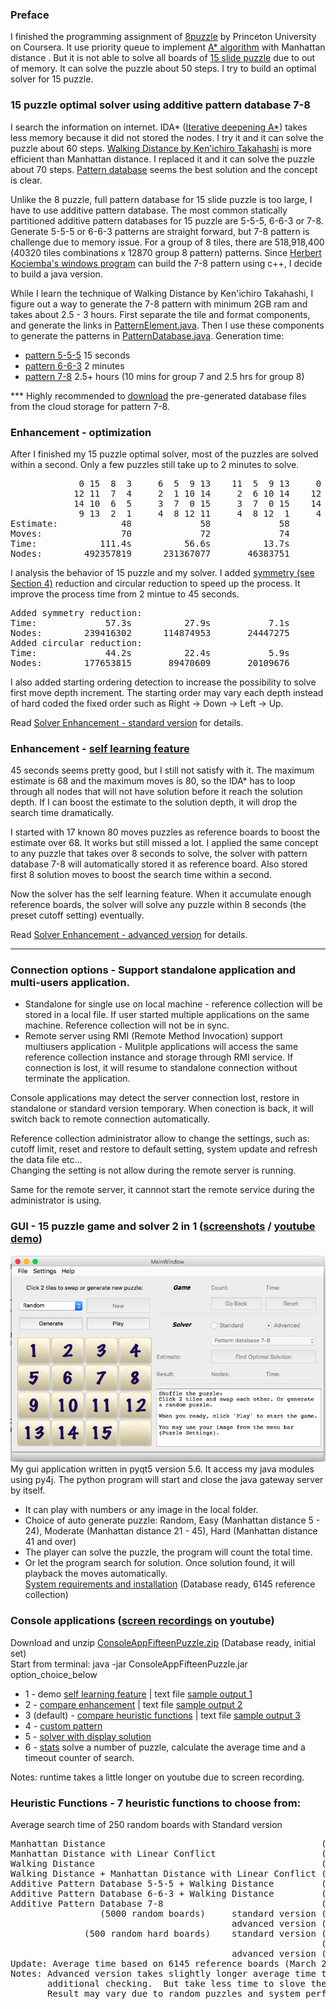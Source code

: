 ### Preface
I finished the programming assignment of [8puzzle] by Princeton University on Coursera.  It use priority queue to implement [A* algorithm] with Manhattan distance .  But it is not able to solve all boards of [15 slide puzzle] due to out of memory.  It can solve the puzzle about 50 steps.  I try to build an optimal solver for 15 puzzle.

### 15 puzzle optimal solver using additive pattern database 7-8
I search the information on internet.  IDA* ([Iterative deepening A*]) takes less memory because it did not stored the nodes.  I try it and it can solve the puzzle about 60 steps.  [Walking Distance by Ken'ichiro Takahashi] is more efficient than Manhattan distance.  I replaced it and it can solve the puzzle about 70 steps.  [Pattern database] seems the best solution and the concept is clear.  

Unlike the 8 puzzle, full pattern database for 15 slide puzzle is too large, I have to use additive pattern database.  The most common statically partitioned additive pattern databases for 15 puzzle are 5-5-5, 6-6-3 or 7-8.  Generate 5-5-5 or 6-6-3 patterns are straight forward, but 7-8 pattern is challenge due to memory issue.  For a group of 8 tiles, there are 518,918,400 (40320 tiles combinations x 12870 group 8 pattern) patterns.  Since [Herbert Kociemba's windows program] can build the 7-8 pattern using c++, I decide to build a java version.

While I learn the technique of Walking Distance by Ken'ichiro Takahashi, I figure out a way to generate the 7-8 pattern with minimum 2GB ram and takes about 2.5 - 3 hours.  First separate the tile and format components, and generate the links in [PatternElement.java].  Then I use these components to generate the patterns in [PatternDatabase.java].  Generation time:  
  * [pattern 5-5-5] 15 seconds
  * [pattern 6-6-3] 2 minutes
  * [pattern 7-8] 2.5+ hours (10 mins for group 7 and 2.5 hrs for group 8)

*** Highly recommended to [download] the pre-generated database files from the cloud storage for pattern 7-8.

### Enhancement - optimization
After I finished my 15 puzzle optimal solver, most of the puzzles are solved within a second.  Only a few puzzles still take up to 2 minutes to solve. 
<pre>
             0 15  8  3     6  5  9 13    11  5  9 13     0 15  8 13     0 15  8 13     0 11  9 13
            12 11  7  4     2  1 10 14     2  6 10 14    12 11  3  7    12 11  9 10    12 15 10 14
            14 10  6  5     3  7  0 15     3  7  0 15    14  9  6  2    14  3  6  2     3  7  6  2
             9 13  2  1     4  8 12 11     4  8 12  1 	  4 10  5  1     4  7  5  1     4  8  5  1
Estimate:            48             58             58             58             62             66
Moves:               70             72             74             76             78             80
Time:            111.4s          56.6s          13.7s           5.8s           5.7s           3.5s
Nodes:        492357819      231367077       46383751       20187376       18363209       12715201
</pre>
I analysis the behavior of 15 puzzle and my solver.  I added [symmetry (see Section 4)] reduction and circular reduction to speed up the process. It improve the process time from 2 mintue to 45 seconds.
<pre>
Added symmetry reduction:
Time:             57.3s          27.9s           7.1s           2.9s           2.8s           3.2s
Nodes:        239416302      114874953       24447275       10207716        9123607       11456863
Added circular reduction:
Time:             44.2s          22.4s           5.9s           2.5s           2.4s           2.8s
Nodes:        177653815       89470609       20109676        8436494        7693686        9785986
</pre>
I also added starting ordering detection to increase the possibility to solve first move depth increment.  The starting order may vary each depth instead of hard coded the fixed order such as Right -> Down -> Left -> Up.  

Read [Solver Enhancement - standard version] for details.  

### Enhancement - [self learning feature]
45 seconds seems pretty good, but I still not satisfy with it.  The maximum estimate is 68 and the maximum moves is 80, so the IDA* has to loop through all nodes that will not have solution before it reach the solution depth.  If I can boost the estimate to the solution depth, it will drop the search time dramatically.   

I started with 17 known 80 moves puzzles as reference boards to boost the estimate over 68.  It works but still missed a lot.  I applied the same concept to any puzzle that takes over 8 seconds to solve, the solver with pattern database 7-8 will automatically stored it as reference board.  Also stored first 8 solution moves to boost the search time within a second.  

Now the solver has the self learning feature.   When it accumulate enough reference boards, the solver will solve any puzzle within 8 seconds (the preset cutoff setting) eventually.  

Read [Solver Enhancement - advanced version] for details.

----
### Connection options - Support standalone application and multi-users application.
* Standalone for single use on local machine - reference collection will be stored in a local file.  If user started multiple applications on the same machine.  Reference collection will not be in sync.
* Remote server using RMI (Remote Method Invocation) support multiusers application - Mulitple applications will access the same reference collection instance and storage through RMI service.  If connection is lost, it will resume to standalone connection without terminate the application.  

Console applications may detect the server connection lost, restore in standalone or standard version temporary.  When conection is back, it will switch back to remote connection automatically.  

Reference collection administrator allow to change the settings, such as:  
  cutoff limit, reset and restore to default setting, system update and refresh the data file etc...  
Changing the setting is not allow during the remote server is running.  

Same for the remote server, it cannnot start the remote service during the administrator is using.  

### GUI - 15 puzzle game and solver 2 in 1 ([screenshots] / [youtube demo])
![startup screen](screenshots/app-startup.png)  
My gui application written in pyqt5 version 5.6.  It access my java modules using py4j.  The python program will start and close the java gateway server by itself.  
* It can play with numbers or any image in the local folder.  
* Choice of auto generate puzzle: Random, Easy (Manhattan distance 5 - 24), Moderate (Manhattan distance 21 - 45), Hard (Manhattan distance 41 and over)
* The player can solve the puzzle, the program will count the total time.  
* Or let the program search for solution.  Once solution found, it will playback the moves automatically.  
[System requirements and installation]  (Database ready, 6145 reference collection)

### Console applications ([screen recordings] on youtube)
Download and unzip [ConsoleAppFifteenPuzzle.zip]  (Database ready, initial set)  
Start from terminal: java -jar ConsoleAppFifteenPuzzle.jar option_choice_below  
* 1 - demo [self learning feature] | text file [sample output 1]  
* 2 - [compare enhancement] | text file [sample output 2]  
* 3 (default) - [compare heuristic functions]  | text file [sample output 3]  
* 4 - [custom pattern]  
* 5 - [solver with display solution]  
* 6 - [stats] solve a number of puzzle, calculate the average time and a timeout counter of search.  

Notes: runtime takes a little longer on youtube due to screen recording.

### Heuristic Functions - 7 heuristic functions to choose from:  
Average search time of 250 random boards with Standard version 
<pre>
Manhattan Distance                                         (1.57s, exclude 42 timeout at 10s)
Manhattan Distance with Linear Conflict                    (1.07s, exclude 14 timeout at 10s)
Walking Distance                                           (0.95s, exclude 10 timeout at 10s)
Walking Distance + Manhattan Distance with Linear Conflict (0.68s, exclude  5 timeout at 10s)
Additive Pattern Database 5-5-5 + Walking Distance         (0.28s)
Additive Pattern Database 6-6-3 + Walking Distance         (0.15s) 
Additive Pattern Database 7-8                              (0.0046s)
                 (5000 random boards)     standard version (0.0049s)
                                          advanced version (0.0071s)
              (500 random hard boards)    standard version (0.71s, exclude  9 timeout at 10s)
                                                           (0.43s, exclude  4 timeout at 10s)
                                          advanced version (0.31s, all solved)
Update: Average time based on 6145 reference boards (March 27, 2017) for advanced version.  
Notes: Advanced version takes slightly longer average time to solve the random puzzle due to 
       additional checking.  But take less time to slove the hard puzzle.  
       Result may vary due to random puzzles and system performance.
</pre>

[screenshots]: https://github.com/mwong510ca/15Puzzle_OptimalSolver/tree/master/screenshots
[youtube demo]: https://youtu.be/yswhj-ZHta4
[15 slide puzzle]: https://en.wikipedia.org/wiki/15_puzzle
[8puzzle]: http://algs4.cs.princeton.edu/24pq/
[A* algorithm]: https://en.wikipedia.org/wiki/A*_search_algorithm
[Iterative deepening A*]: https://en.wikipedia.org/wiki/Iterative_deepening_A*
[Pattern database]: https://www.aaai.org/Papers/JAIR/Vol22/JAIR-2209.pdf
[symmetry (see Section 4)]: https://heuristicswiki.wikispaces.com/file/view/Searching+with+pattern+database.pdf
[Herbert Kociemba's windows program]: http://kociemba.org/fifteen/fifteensolver.html
[Walking Distance by Ken'ichiro Takahashi]: http://www.ic-net.or.jp/home/takaken/e/15pz/index.html
[PatternElement.java]: https://github.com/mwong510ca/15Puzzle_OptimalSolver/blob/master/PatternElement.java%20-%20details.md
[PatternDatabase.java]: https://github.com/mwong510ca/15Puzzle_OptimalSolver/blob/master/PatternDatabase.java%20-%20details.md
[Solver Enhancement - standard version]: https://github.com/mwong510ca/15Puzzle_OptimalSolver/blob/master/Solver%20Enhancement%20-%20Standard%20version.md
[Solver Enhancement - advanced version]: https://github.com/mwong510ca/15Puzzle_OptimalSolver/blob/master/Solver%20Enhancement%20-%20Advanced%20version.md
[download]: https://my.pcloud.com/publink/show?code=kZSoaLZgNeLhO2eu0RQcu9D2aXeOFgtioUV
[pattern 5-5-5]: https://github.com/mwong510ca/15Puzzle_OptimalSolver/blob/master/output/default%20pattern%205-5-5.txt
[pattern 6-6-3]: https://github.com/mwong510ca/15Puzzle_OptimalSolver/blob/master/output/default%20pattern%206-6-3.txt
[pattern 7-8]: https://github.com/mwong510ca/15Puzzle_OptimalSolver/blob/master/output/default%20pattern%207-8.txt
[self learning feature]: https://youtu.be/QBhoM1RySPQ
[compare enhancement]: https://youtu.be/lKFi-05uIMc
[compare heuristic functions]:  https://youtu.be/hdHWnHxvX5A 
[custom pattern]: https://youtu.be/sY6JU2ElhdI
[solver with display solution]: https://youtu.be/3Exp3QT5s_A
[stats]: https://youtu.be/TBsui-_b74A
[sample output 1]: https://github.com/mwong510ca/15Puzzle_OptimalSolver/blob/master/output/console_output1.txt
[sample output 2]: https://github.com/mwong510ca/15Puzzle_OptimalSolver/blob/master/output/console_output2.txt
[sample output 3]: https://github.com/mwong510ca/15Puzzle_OptimalSolver/blob/master/output/console_output3.txt
[System requirements and installation]: https://github.com/mwong510ca/15Puzzle_OptimalSolver/tree/master/gui(pyqt5)
[ConsoleAppFifteenPuzzle.zip]: https://my.pcloud.com/publink/show?code=XZbosNZLoFkgiX8YkyUzRqgM7ubdHiFaqmy
[screen recordings]: https://www.youtube.com/playlist?list=PLRnfrf3rzEFkDcssdh75pHjID6sWLiIGF
